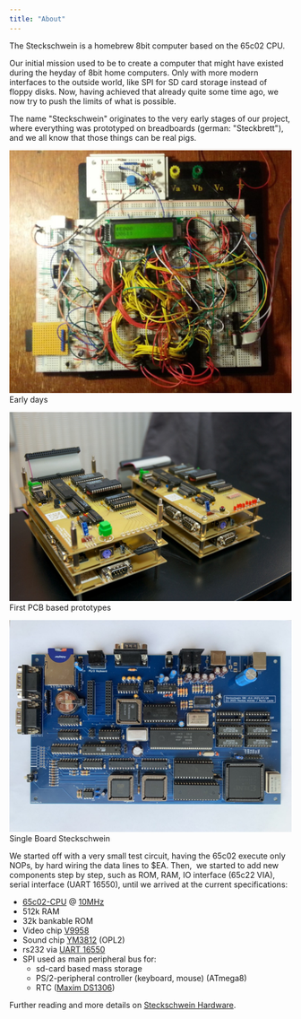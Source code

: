 ```yaml
---
title: "About"
---
```

The Steckschwein is a homebrew 8bit computer based on the 65c02 CPU.

Our initial mission used to be to create a computer that might have existed during the heyday of 8bit home computers. Only with more modern interfaces to the outside world, like SPI for SD card storage instead of floppy disks.
Now, having achieved that already quite some time ago, we now try to push the limits of what is possible.

The name "Steckschwein" originates to the very early stages of our project, where everything was prototyped on breadboards (german: "Steckbrett"), and we all know that those things can be real pigs.

![steckschwein](images/steckschwein-e1442404875521.jpg) Early days

![schweinebande](images/schweinebande.jpg) First PCB based prototypes

![single board steckschwein](images/sbc_0.6_land.png) Single Board Steckschwein

We started off with a very small test circuit, having the 65c02 execute only NOPs, by hard wiring the data lines to $EA. Then,  we started to add new components step by step, such as ROM, RAM, IO interface (65c22 VIA), serial interface (UART 16550), until we arrived at the current specifications:

- [65c02-CPU](https://de.wikipedia.org/wiki/MOS_Technology_6502) @ [10MHz](/post/chiptuning/)
- 512k RAM
- 32k bankable ROM
- Video chip [V9958](https://en.wikipedia.org/wiki/Yamaha_V9958)
- Sound chip [YM3812](https://de.wikipedia.org/wiki/Yamaha_YM3812) (OPL2)
- rs232 via [UART 16550](https://en.wikipedia.org/wiki/16550_UART)
- SPI used as main peripheral bus for:
    - sd-card based mass storage
    - PS/2-peripheral controller (keyboard, mouse) (ATmega8)
    - RTC ([Maxim DS1306](http://www.maximintegrated.com/en/products/digital/real-time-clocks/DS1306.html))

Further reading and more details on [Steckschwein Hardware](/hardware/).
